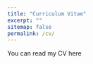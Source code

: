 ```yaml
---
title: "Curriculum Vitae"
excerpt: ""
sitemap: false
permalink: /cv/
---
```


You can read my CV here